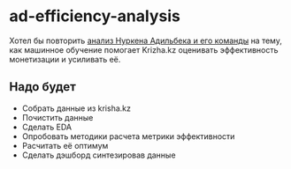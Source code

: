 # ad-efficiency-analysis

Хотел бы повторить [анализ Нуркена Адильбека и его команды](https://www.youtube.com/watch?v=-r3VsiWfZsw) на тему, как машинное обучение помогает Krizha.kz оценивать эффективность монетизации и усиливать её.

## Надо будет
- Собрать данные из krisha.kz
- Почистить данные
- Сделать EDA
- Опробовать  методики расчета метрики эффективности 
- Расчитать её оптимум
- Сделать дэшборд синтезировав данные
